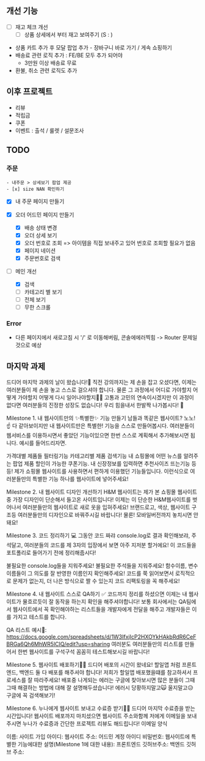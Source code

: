 ## 개선 기능

-   [ ] 재고 체크 개선
    -   [ ] 상품 상세에서 부터 재고 보여주기 (S : )
-   상품 카트 추가 후 모달 팝업 추가 - 장바구니 바로 가기 / 게속 쇼핑하기
-   배송료 관련 로직 추가 : FE/BE 모두 추가 되어야
    -   3만원 이상 배송료 무료
-   환불, 취소 관련 로직도 추가

## 이후 프로젝트

-   리뷰
-   적립금
-   쿠폰
-   이벤트 : 출석 / 룰렛 / 설문조사

## TODO

### 주문

    - 내주문 > 상세보기 팝업 제공
    - [x] size NAN 확인하기

-   [x] 내 주문 페이지 만들기
-   [x] 오더 어드민 페이지 만들기

    -   [x] 배송 상태 변경
    -   [x] 오더 상세 보기
    -   [x] 오더 번호로 조회 => 아이템을 직접 보내주고 있어 번호로 조회할 필요가 없음
    -   [x] 페이지 네이션
    -   [x] 주문번호로 검색

-   [ ] 메인 개선
    -   [x] 검색
    -   [ ] 카테고리 별 보기
    -   [ ] 전체 보기
    -   [ ] 무한 스크롤

### Error

-   다른 페이지에서 새로고침 시 '/' 로 이동해버림, 콘솔에에러찍힘 -> Router 문제일 것으로 예상

## 마지막 과제

드디어 마지막 과제의 날이 왔습니다!🥳
직전 강의까지는 제 손을 잡고 오셨다면, 이제는 여러분들이 제 손을 놓고 스스로 걸으셔야 합니다. 물론 그 과정에서 어디로 가야할지 어떻게 가야할지 어떻게 다시 일어나야할지😵‍💫 고통과 고민의 연속이시겠지만 이 과정이 없다면 여러분들의 진정한 성장도 없습니다! 우리 힘을내서 한발짝 나가봅시다! 👊

Milestone 1. 내 웹사이트만의 ✨특별한✨ 기능 만들기
남들과 똑같은 웹사이트? 노노!☝️ 다 같아보이지만 내 웹사이트만은 특별한! 기능을 스스로 만들어봅시다.
여러분들이 웹서비스를 이용하시면서 좋았던 기능이있으면 한번 스스로 계획해서 추가해보시면 됩니다.
예시를 들어드리자면.

가격대별 제품들 필터링기능
카테고리별 제품 검색기능
내 쇼핑몰에 어떤 뉴스를 알려주는 팝업
제품 할인이 가능한 쿠폰기능.
내 신장정보를 입력하면 추천사이즈 뜨는기능
등등! 제가 쇼핑몰 웹사이트를 사용하면서 편하게 이용했던 기능들입니다. 이런식으로 여러분들만의 특별한 기능 하나를 웹사이트에 넣어주세요!

Milestone 2. 내 웹사이트 디자인 개선하기
H&M 웹사이트는 제가 본 쇼핑몰 웹사이트중 가장 디자인이 단순해서 들고온 사이트입니다! 이제는 이 단순한 H&M웹사이트를 벗어나서 여러분들만의 웹사이트로 새로 옷을 입혀주세요! 브랜드로고, 색상, 웹사이트 구조등 여러분들만의 디자인으로 바꿔주시길 바랍니다! 물론! 모바일버전까지 놓치시면 안돼요!

Milestone 3. 코드 정리하기 💻
그동안 코드 짜랴 console.log로 결과 확인해보랴, 주석달고, 여러분들의 코드를 제 3자의 입장에서 보면 아주 지저분 할거에요! 이 코드들을 포트폴리로 들어가기 전에 정리해줍시다!

불필요한 console.log들을 지워주세요!
불필요한 주석들을 지워주세요!
함수이름, 변수이름들이 그 의도를 잘 반영한 이름인지 확인해주세요!
코드를 쭉 읽어보면서 로직적으로 문제가 없는지, 더 나은 방식으로 짤 수 있는지 코드 리팩토링을 꼭 해주세요!

Milestone 4. 내 웹사이트 스스로 QA하기 ✅
코드까지 정리를 하셨으면 이제는 내 웹사이트가 물흐르듯이 잘 동작을 하는지 확인을 해주셔야합니다!
보통 회사에서는 QA팀에서 웹사이트에서 꼭 확인해야하는 리스트들을 개발자에게 전달을 해주고 개발자들은 이를 가지고 테스트를 합니다.

QA 리스트 예시📜: https://docs.google.com/spreadsheets/d/1W3IfxjIcP2HXOYkHAkbRdR6CeFBRGa6Qh6MhWR5lCIQ/edit?usp=sharing
여러분도 여러분들만의 리스트를 만들어서 한번 웹사이트를 구석구석 꼼꼼히 테스트해보시길 바랍니다!

Milestone 5. 웹사이트 배포하기🙆‍♀️
드디어 배포의 시간이 왔네요! 할일앱 처럼 프론트엔드, 백엔드 둘 다 배포를 해주셔야 합니다! 저희가 할일앱 배포했을떄를 참고하셔서 프로세스를 잘 따라주세요!
배포중 나게되는 에러는 구글에 찾아보시면 많은 분들이 그때그때 해결하는 방법에 대해 잘 설명해두셨습니다! 에러시 당황하지말고🙀 울지말고😥 구글에 꼭 검색해보기!

Milestone 6. 누나에게 웹사이트 보내고 수료증 받기👨‍🎓
드디어 마지막 수료증을 받는 시간입니다! 웹사이트 배포까지 마치셨으면 웹사이트 주소와함께 저에게 이메일을 보내주시면 누나가 수료증과 간단한 프로젝트 리뷰도 해드립니다!
이메일 양식

이름:
사이트 가입 아이디:
웹사이트 주소:
어드민 계정 아이디 비밀번호:
웹사이트에 특별한 기능에대한 설명(Milestone 1에 대한 내용):
프론트엔드 깃허브주소:
백엔드 깃허브 주소:
